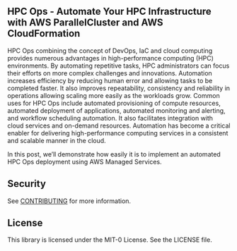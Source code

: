 ## HPC Ops - Automate Your HPC Infrastructure with AWS ParallelCluster and AWS CloudFormation

HPC Ops combining the concept of DevOps, IaC and cloud computing provides numerous advantages in high-performance computing (HPC) environments. By automating repetitive tasks, HPC administrators can focus their efforts on more complex challenges and innovations. Automation increases efficiency by reducing human error and allowing tasks to be completed faster. It also improves repeatability, consistency and reliability in operations allowing scaling more easily as the workloads grow. Common uses for HPC Ops include automated provisioning of compute resources, automated deployment of applications, automated monitoring and alerting, and workflow scheduling automation. It also facilitates integration with cloud services and on-demand resources.  Automation has become a critical enabler for delivering high-performance computing services in a consistent and scalable manner in the cloud.

In this post, we’ll demonstrate how easily it is to implement an automated HPC Ops deployment using AWS Managed Services.

## Security

See [CONTRIBUTING](CONTRIBUTING.md#security-issue-notifications) for more information.

## License

This library is licensed under the MIT-0 License. See the LICENSE file.

